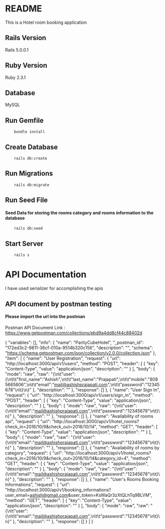 # README

This is a Hotel room booking application

## Rails Version
Rails 5.0.0.1

## Ruby Version
Ruby 2.3.1

## Database
MySQL

## Run Gemfile
```
	bundle install
```

## Create Database
```
	rails db:create
```

## Run Migrations
```
	rails db:migrate
```

## Run Seed File
#### Seed Data for storing the rooms category and rooms information to the database
```
	rails db:seed
```

## Start Server
```
	rails s
```

# API Documentation

I have used serializer for accomplishing the apis
 
## API document by postman testing
#### Please import the url into the postman 
Postman API Document Link : https://www.getpostman.com/collections/ebd9a4dd8cf44c88402d

{
	"variables": [],
	"info": {
		"name": "ParityCubeHotel",
		"_postman_id": "172ed3c2-9811-36cf-010a-9514b320c156",
		"description": "",
		"schema": "https://schema.getpostman.com/json/collection/v2.0.0/collection.json"
	},
	"item": [
		{
			"name": "User Registration",
			"request": {
				"url": "http://localhost:3000/api/v1/users",
				"method": "POST",
				"header": [
					{
						"key": "Content-Type",
						"value": "application/json",
						"description": ""
					}
				],
				"body": {
					"mode": "raw",
					"raw": "{\n\t\"user\": {\n\t\t\"first_name\":\"Ashish\",\n\t\t\"last_name\":\"Prajapati\",\n\t\t\"mobile\":\"8085665606\",\n\t\t\"email\":\"mail@ashishprajapati.com\",\n\t\t\"password\":\"12345678\"\n\t}\n}"
				},
				"description": ""
			},
			"response": []
		},
		{
			"name": "User Sign In",
			"request": {
				"url": "http://localhost:3000/api/v1/users/sign_in",
				"method": "POST",
				"header": [
					{
						"key": "Content-Type",
						"value": "application/json",
						"description": ""
					}
				],
				"body": {
					"mode": "raw",
					"raw": "{\n\t\"user\": {\n\t\t\"email\":\"mail@ashishprajapati.com\",\n\t\t\"password\":\"12345678\"\n\t}\n}"
				},
				"description": ""
			},
			"response": []
		},
		{
			"name": "Availability of rooms api",
			"request": {
				"url": "http://localhost:3000/api/v1/hotel_rooms?check_in=2016/10/9&check_out=2016/10/14",
				"method": "GET",
				"header": [
					{
						"key": "Content-Type",
						"value": "application/json",
						"description": ""
					}
				],
				"body": {
					"mode": "raw",
					"raw": "{\n\t\"user\": {\n\t\t\"email\":\"mail@ashishprajapati.com\",\n\t\t\"password\":\"12345678\"\n\t}\n}"
				},
				"description": ""
			},
			"response": []
		},
		{
			"name": "Availability of rooms by category",
			"request": {
				"url": "http://localhost:3000/api/v1/hotel_rooms?check_in=2016/10/9&check_out=2016/10/14&category_id=4",
				"method": "GET",
				"header": [
					{
						"key": "Content-Type",
						"value": "application/json",
						"description": ""
					}
				],
				"body": {
					"mode": "raw",
					"raw": "{\n\t\"user\": {\n\t\t\"email\":\"mail@ashishprajapati.com\",\n\t\t\"password\":\"12345678\"\n\t}\n}"
				},
				"description": ""
			},
			"response": []
		},
		{
			"name": "User's Rooms Booking Informations",
			"request": {
				"url": "http://localhost:3000/api/v1/booking_informations?user_email=ashish@gmail.com&user_token=KsWaQr3zXtQLhTq9BLVM",
				"method": "GET",
				"header": [
					{
						"key": "Content-Type",
						"value": "application/json",
						"description": ""
					}
				],
				"body": {
					"mode": "raw",
					"raw": "{\n\t\"user\": {\n\t\t\"email\":\"mail@ashishprajapati.com\",\n\t\t\"password\":\"12345678\"\n\t}\n}"
				},
				"description": ""
			},
			"response": []
		}
	]
}
